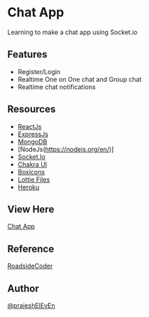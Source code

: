 # Chat App

Learning to make a chat app using Socket.io

## Features

- Register/Login
- Realtime One on One chat and Group chat
- Realtime chat notifications

## Resources

- [ReactJs](https://reactjs.org/)
- [ExpressJs](http://expressjs.com/)
- [MongoDB](https://www.mongodb.com/)
- [NodeJs(https://nodejs.org/en/)]
- [Socket.Io](https://socket.io/)
- [Chakra UI](https://chakra-ui.com/)
- [Boxicons](https://boxicons.com/)
- [Lottie Files](https://lottiefiles.com/)
- [Heroku](https://www.heroku.com/)

## View Here

[Chat App](https://learn-mern-chat.herokuapp.com/)

## Reference

[RoadsideCoder](https://www.youtube.com/playlist?list=PLKhlp2qtUcSZsGkxAdgnPcHioRr-4guZf)

## Author

[@prajeshElEvEn](https://github.com/prajeshElEvEn)
